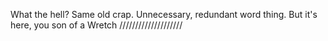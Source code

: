 What the hell? Same old crap. Unnecessary, redundant word thing. But it's here, you son of a Wretch ////////////////////
